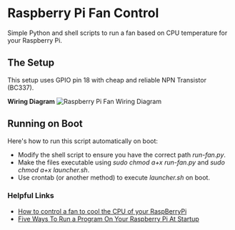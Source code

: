 # Raspberry Pi Fan Control

Simple Python and shell scripts to run a fan based on CPU temperature for your Raspberry Pi. 

## The Setup

This setup uses GPIO pin 18 with cheap and reliable NPN Transistor (BC337). 

**Wiring Diagram**
![Raspberry Pi Fan Wiring Diagram](https://github.com/vollmann-ariel/Raspberry-Pi-Fan-Control/blob/master/GPIO-Pinout-Diagram.png?raw=true)

## Running on Boot

Here's how to run this script automatically on boot:
- Modify the shell script to ensure you have the correct path _run-fan.py_.
- Make the files executable using _sudo chmod a+x run-fan.py_ and _sudo chmod a+x launcher.sh_.
- Use crontab (or another method) to execute _launcher.sh_ on boot. 

### Helpful Links
- [How to control a fan to cool the CPU of your RaspBerryPi](https://hackernoon.com/how-to-control-a-fan-to-cool-the-cpu-of-your-raspberrypi-3313b6e7f92c)
- [Five Ways To Run a Program On Your Raspberry Pi At Startup](https://www.dexterindustries.com/howto/run-a-program-on-your-raspberry-pi-at-startup/)
